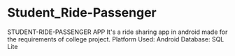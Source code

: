 # Student_Ride-Passenger
STUDENT-RIDE-PASSENGER APP
It's a ride sharing app in android made for the requirements of college project.
Platform Used: Android
Database: SQL Lite
